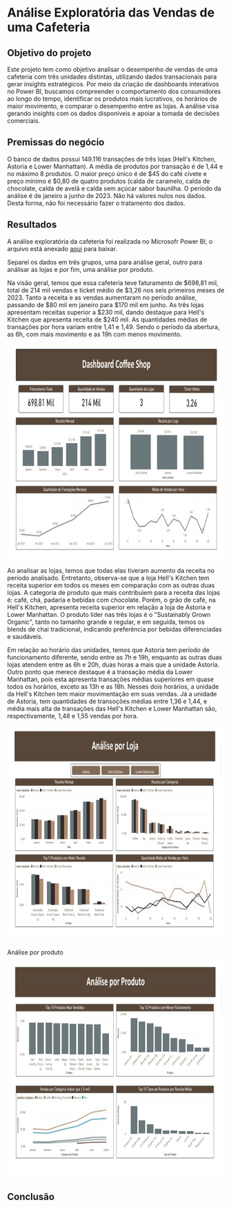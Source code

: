 # Análise Exploratória das Vendas de uma Cafeteria

## Objetivo do projeto
Este projeto tem como objetivo analisar o desempenho de vendas de uma cafeteria com três unidades distintas, utilizando dados transacionais para gerar insights estratégicos. Por meio da criação de dashboards interativos no Power BI, buscamos compreender o comportamento dos consumidores ao longo do tempo, identificar os produtos mais lucrativos, os horários de maior movimento, e comparar o desempenho entre as lojas. A análise visa gerando insights com os dados disponíveis e apoiar a tomada de decisões comerciais.

## Premissas do negócio
O banco de dados possui 149.116 transações de três lojas (Hell's Kitchen, Astoria e Lower Manhattan). 
A média de produtos por transação é de 1,44 e no máximo 8 produtos. 
O maior preço único é de $45 do café civete e preço mínimo é $0,80 de quatro produtos (calda de caramelo, calda de chocolate, calda de avelã e calda sem açúcar sabor baunilha.
O período da análise é de janeiro a junho de 2023.
Não há valores nulos nos dados. Desta forma, não foi necessário fazer o tratamento dos dados.

## Resultados
A análise exploratória da cafeteria foi realizada no Microsofr Power BI, o arquivo está anexado [aqui](Coffee_shop_sale.pbix) para baixar.

Separei os dados em três grupos, uma para análise geral, outro para análisar as lojas e por fim, uma análise por produto. 

Na visão geral, temos que essa cafeteria teve faturamento de $698,81 mil, total de 214 mil vendas e ticket médio de $3,26 nos seis primeiros meses de 2023.
Tanto a receita e as vendas aumentaram no período análise, passando de $80 mil em janeiro para $170 mil em junho.
As três lojas apresentam receitas superior a $230 mil, dando destaque para Hell's Kitchen que apresenta receita de $240 mil.
As quantidades médias de transações por hora variam entre 1,41 e 1,49. Sendo o período da abertura, as 6h, com mais movimento e as 19h
com menos movimento.

<img src="imagens/geral.jpeg" alt="Análise Geral" width="800" height="500"/>

Ao analisar as lojas, temos que todas elas tiveram aumento da receita no período analisado. Entretanto, observa-se que a loja Hell's Kitchen tem receita superior em todos os meses em comparação com as outras duas lojas. 
A categoria de produto que mais contribuiem para a receita das lojas é: café, chá, padaria e bebidas com chocolate. Porém, o grão de café, na Hell's Kitchen, apresenta receita superior em relação a loja de Astoria e Lower Manhattan.
O produto líder nas três lojas é o "Sustainably Grown Organic", tanto no tamanho grande e regular, e em seguida, temos os blends de chai tradicional, indicando preferência por bebidas diferenciadas e saudáveis.

Em relação ao horário das unidades, temos que Astoria tem período de funcionamento diferente, sendo entre as 7h e 19h, enquanto as outras duas lojas atendem entre as 6h e 20h, duas horas a mais que a unidade Astoria. Outro ponto que merece destaque é a transação média da Lower Manhattan, pois esta apresenta transações médias superiores em quase todos os horários, exceto as 13h e as 18h. Nesses dois horários, a unidade da Hell's Kitchen tem maior movimentação em suas vendas.
Já a unidade de Astoria, tem quantidades de transoções médias entre 1,36 e 1,44, e média mais alta de transações das Hell's Kitchen e Lower Manhattan são, respectivamente, 1,48 e 1,55 vendas por hora. 

<img src="imagens/por_loja.jpeg" alt="Análise por Loja" width="800" height="500"/>

Análise por produto

<img src="imagens/por_produto.jpeg" alt="Análise por Produto" width="800" height="500"/>


## Conclusão
